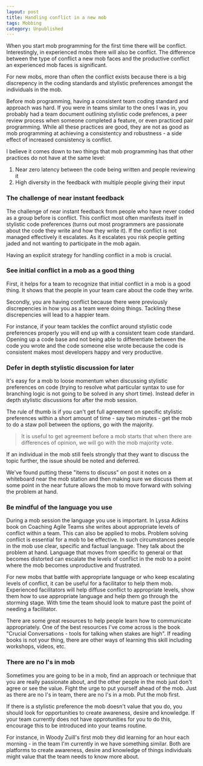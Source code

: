 ```yaml
---
layout: post
title: Handling conflict in a new mob
tags: Mobbing
category: Unpublished
---
```


When you start mob programming for the first time there will be conflict. Interestingly, in experienced mobs there will also be conflict. The difference between the type of conflict a new mob faces and the productive conflict an experienced mob faces is significant. 

For new mobs, more than often the conflict exists because there is a big discrepency in the coding standards and stylistic preferences amongst the individuals in the mob. 

Before mob programming, having a consistent team coding standard and approach was hard. If you were in teams similar to the ones I was in, you probably had a team document outlining stylistic code prefences, a peer review process when someone completed a feature, or even practiced pair programming. While all these practices are good, they are not as good as mob programming at achieving a consistentcy and robustness - a side effect of increased consistency is conflict.

I believe it comes down to two things that mob programming has that other practices do not have at the same level:

1. Near zero latency between the code being written and people reviewing it  
2. High diversity in the feedback with multiple people giving their input

### The challenge of near instant feedback

The challenge of near instant feedback from people who have never coded as a group before is conflict. This conflict most often manifests itself in stylistic code preferences (turns out most programmers are passionate about the code they write and how they write it). If the conflict is not managed effectively it escalates. As it escalates you risk people getting jaded and not wanting to participate in the mob again. 

Having an explicit strategy for handling conflict in a mob is crucial.

### See initial conflict in a mob as a good thing

First, it helps for a team to recognize that initial conflict in a mob is a good thing. It shows that the people in your team care about the code they write.

Secondly, you are having conflict because there were previously discrepencies in how you as a team were doing things. Tackling these discrepencies will lead to a happier team.  

For instance, if your team tackles the conflict around stylistic code preferences properly you will end up with a consistent team code standard. Opening up a code base and not being able to differentiate between the code you wrote and the code someone else wrote because the code is consistent makes most developers happy and very productive.

### Defer in depth stylistic discussion for later

It's easy for a mob to loose momentum when discussing stylistic preferences on code (trying to resolve what particular syntax to use for branching logic is not going to be solved in any short time). Instead defer in depth stylistic discussions for after the mob session. 

The rule of thumb is if you can't get full agreement on specific stylistic preferences within a short amount of time - say two minutes - get the mob to do a staw poll between the options, go with the majority. 

> It is useful to get agreement before a mob starts that when there are differences of opinion, we will go with the mob majority vote.

If an individual in the mob still feels strongly that they want to discuss the topic further, the issue should be noted and deferred. 

We've found putting these "items to discuss" on post it notes on a whiteboard near the mob station and then making sure we discuss them at some point in the near future allows the mob to move forward with solving the problem at hand.

### Be mindful of the language you use

During a mob session the language you use is important. In Lyssa Adkins book on Coaching Agile Teams she writes about appropriate levels of conflict within a team. This can also be applied to mobs. Problem solving conflict is essential for a mob to be effective. In such circumstances people in the mob use clear, specific and factual language. They talk about the problem at hand. Language that moves from specific to general or that becomes distorted can escalate the levels of conflict in the mob to a point where the mob becomes unproductive and frustrated.

For new mobs that battle with appropriate language or who keep escalating levels of conflict, it can be useful for a facilitator to help them mob. Experienced facilitators will help diffuse conflict to appropriate levels, show them how to use appropriate language and help them go through the storming stage. With time the team should look to mature past the point of needing a facilitator.

There are some great resources to help people learn how to communicate appropriately. One of the best resources I've come across is the book "Crucial Conversations - tools for talking when stakes are high". If reading books is not your thing, there are other ways of learning this skill including workshops, videos, etc.

### There are no I's in mob 

Sometimes you are going to be in a mob, find an approach or technique that you are really passionate about, and the other people in the mob just don't agree or see the value. Fight the urge to put yourself ahead of the mob. Just as there are no I's in team, there are no I's in a mob. Put the mob first. 

If there is a stylistic preference the mob doesn't value that you do, you should look for opportunities to create awareness, desire and knowledge. If your team currently does not have opprotunities for you to do this, encourage this to be introduced into your teams routine. 

For instance, in Woody Zuill's first mob they did learning for an hour each morning - in the team I'm currently in we have something similar. Both are platforms to create awareness, desire and knowledge of things individuals might value that the team needs to know more about.

